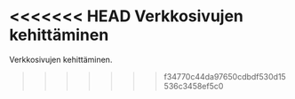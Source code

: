 <<<<<<< HEAD
Verkkosivujen kehittäminen
=======
Verkkosivujen kehittäminen.
>>>>>>> f34770c44da97650cdbdf530d15536c3458ef5c0
